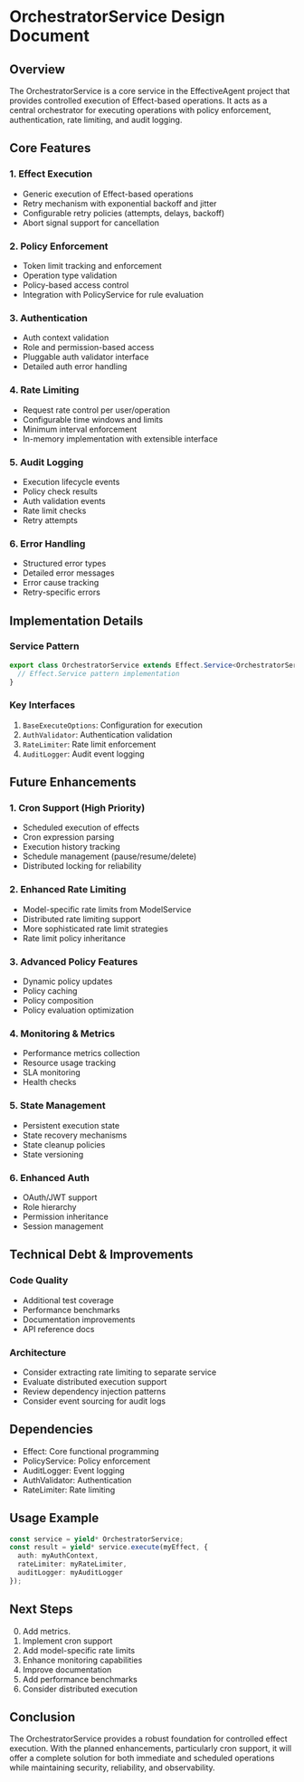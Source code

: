 # OrchestratorService Design Document

## Overview
The OrchestratorService is a core service in the EffectiveAgent project that provides controlled execution of Effect-based operations. It acts as a central orchestrator for executing operations with policy enforcement, authentication, rate limiting, and audit logging.

## Core Features

### 1. Effect Execution
- Generic execution of Effect-based operations
- Retry mechanism with exponential backoff and jitter
- Configurable retry policies (attempts, delays, backoff)
- Abort signal support for cancellation

### 2. Policy Enforcement
- Token limit tracking and enforcement
- Operation type validation
- Policy-based access control
- Integration with PolicyService for rule evaluation

### 3. Authentication
- Auth context validation
- Role and permission-based access
- Pluggable auth validator interface
- Detailed auth error handling

### 4. Rate Limiting
- Request rate control per user/operation
- Configurable time windows and limits
- Minimum interval enforcement
- In-memory implementation with extensible interface

### 5. Audit Logging
- Execution lifecycle events
- Policy check results
- Auth validation events
- Rate limit checks
- Retry attempts

### 6. Error Handling
- Structured error types
- Detailed error messages
- Error cause tracking
- Retry-specific errors

## Implementation Details

### Service Pattern
```typescript
export class OrchestratorService extends Effect.Service<OrchestratorServiceApi>() {
  // Effect.Service pattern implementation
}
```

### Key Interfaces
1. `BaseExecuteOptions`: Configuration for execution
2. `AuthValidator`: Authentication validation
3. `RateLimiter`: Rate limit enforcement
4. `AuditLogger`: Audit event logging

## Future Enhancements

### 1. Cron Support (High Priority)
- Scheduled execution of effects
- Cron expression parsing
- Execution history tracking
- Schedule management (pause/resume/delete)
- Distributed locking for reliability

### 2. Enhanced Rate Limiting
- Model-specific rate limits from ModelService
- Distributed rate limiting support
- More sophisticated rate limit strategies
- Rate limit policy inheritance

### 3. Advanced Policy Features
- Dynamic policy updates
- Policy caching
- Policy composition
- Policy evaluation optimization

### 4. Monitoring & Metrics
- Performance metrics collection
- Resource usage tracking
- SLA monitoring
- Health checks

### 5. State Management
- Persistent execution state
- State recovery mechanisms
- State cleanup policies
- State versioning

### 6. Enhanced Auth
- OAuth/JWT support
- Role hierarchy
- Permission inheritance
- Session management

## Technical Debt & Improvements

### Code Quality
- Additional test coverage
- Performance benchmarks
- Documentation improvements
- API reference docs

### Architecture
- Consider extracting rate limiting to separate service
- Evaluate distributed execution support
- Review dependency injection patterns
- Consider event sourcing for audit logs

## Dependencies
- Effect: Core functional programming
- PolicyService: Policy enforcement
- AuditLogger: Event logging
- AuthValidator: Authentication
- RateLimiter: Rate limiting

## Usage Example
```typescript
const service = yield* OrchestratorService;
const result = yield* service.execute(myEffect, {
  auth: myAuthContext,
  rateLimiter: myRateLimiter,
  auditLogger: myAuditLogger
});
```

## Next Steps
0. Add metrics.
1. Implement cron support
2. Add model-specific rate limits
3. Enhance monitoring capabilities
4. Improve documentation
5. Add performance benchmarks
6. Consider distributed execution

## Conclusion
The OrchestratorService provides a robust foundation for controlled effect execution. With the planned enhancements, particularly cron support, it will offer a complete solution for both immediate and scheduled operations while maintaining security, reliability, and observability.
